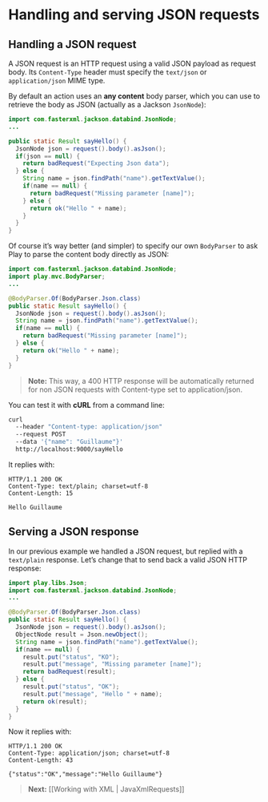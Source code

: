 <!--- Copyright (C) 2009-2013 Typesafe Inc. <http://www.typesafe.com> -->
# Handling and serving JSON requests

## Handling a JSON request

A JSON request is an HTTP request using a valid JSON payload as request body. Its `Content-Type` header must specify the `text/json` or `application/json` MIME type.

By default an action uses an **any content** body parser, which you can use to retrieve the body as JSON (actually as a Jackson `JsonNode`):

```java
import com.fasterxml.jackson.databind.JsonNode;
...

public static Result sayHello() {
  JsonNode json = request().body().asJson();
  if(json == null) {
    return badRequest("Expecting Json data");
  } else {
    String name = json.findPath("name").getTextValue();
    if(name == null) {
      return badRequest("Missing parameter [name]");
    } else {
      return ok("Hello " + name);
    }
  }
}
```

Of course it’s way better (and simpler) to specify our own `BodyParser` to ask Play to parse the content body directly as JSON:

```java
import com.fasterxml.jackson.databind.JsonNode;
import play.mvc.BodyParser;
...

@BodyParser.Of(BodyParser.Json.class)
public static Result sayHello() {
  JsonNode json = request().body().asJson();
  String name = json.findPath("name").getTextValue();
  if(name == null) {
    return badRequest("Missing parameter [name]");
  } else {
    return ok("Hello " + name);
  }
}
```

> **Note:** This way, a 400 HTTP response will be automatically returned for non JSON requests with Content-type set to application/json. 

You can test it with **cURL** from a command line:

```bash
curl 
  --header "Content-type: application/json" 
  --request POST 
  --data '{"name": "Guillaume"}' 
  http://localhost:9000/sayHello
```

It replies with:

```http
HTTP/1.1 200 OK
Content-Type: text/plain; charset=utf-8
Content-Length: 15

Hello Guillaume
```

## Serving a JSON response

In our previous example we handled a JSON request, but replied with a `text/plain` response. Let’s change that to send back a valid JSON HTTP response:

```java
import play.libs.Json;
import com.fasterxml.jackson.databind.JsonNode;
...

@BodyParser.Of(BodyParser.Json.class)
public static Result sayHello() {
  JsonNode json = request().body().asJson();
  ObjectNode result = Json.newObject();
  String name = json.findPath("name").getTextValue();
  if(name == null) {
    result.put("status", "KO");
    result.put("message", "Missing parameter [name]");
    return badRequest(result);
  } else {
    result.put("status", "OK");
    result.put("message", "Hello " + name);
    return ok(result);
  }
}
```

Now it replies with:

```http
HTTP/1.1 200 OK
Content-Type: application/json; charset=utf-8
Content-Length: 43

{"status":"OK","message":"Hello Guillaume"}
```

> **Next:** [[Working with XML | JavaXmlRequests]]
